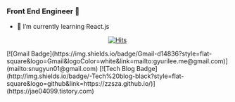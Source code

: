 ### Front End Engineer 👋
- 🌱 I’m currently learning React.js
<!--
**jae04099/jae04099** is a ✨ _special_ ✨ repository because its `README.md` (this file) appears on your GitHub profile.

Here are some ideas to get you started:

- 🔭 I’m currently working on ...
- 🌱 I’m currently learning ...
- 👯 I’m looking to collaborate on ...
- 🤔 I’m looking for help with ...
- 💬 Ask me about ...
- 📫 How to reach me: ...
- 😄 Pronouns: ...
- ⚡ Fun fact: ...
-->

 <div align=center>
	
  [![Hits](https://hits.seeyoufarm.com/api/count/incr/badge.svg?url=https%3A%2F%2Fgithub.com%2Fzzsza)](https://hits.seeyoufarm.com) 
	
 </div>
[![Gmail Badge](https://img.shields.io/badge/Gmail-d14836?style=flat-square&logo=Gmail&logoColor=white&link=mailto:gyurilee.me@gmail.com)](mailto:snugyun01@gmail.com)
[![Tech Blog Badge](http://img.shields.io/badge/-Tech%20blog-black?style=flat-square&logo=github&link=https://zzsza.github.io/)](https://jae04099.tistory.com)
